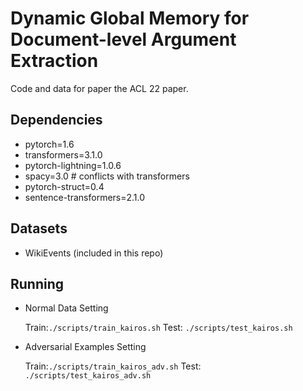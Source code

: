 # Dynamic Global Memory for Document-level Argument Extraction

Code and data for paper the ACL 22 paper.


## Dependencies 
- pytorch=1.6 
- transformers=3.1.0
- pytorch-lightning=1.0.6
- spacy=3.0 # conflicts with transformers
- pytorch-struct=0.4 
- sentence-transformers=2.1.0

## Datasets
<!-- - RAMS (Download at [https://nlp.jhu.edu/rams/]) -->
<!-- - ACE05 (Access from LDC[https://catalog.ldc.upenn.edu/LDC2006T06] and preprocessing following OneIE[http://blender.cs.illinois.edu/software/oneie/]) -->
- WikiEvents (included in this repo)


## Running


- Normal Data Setting

	Train:``./scripts/train_kairos.sh`` Test: ``./scripts/test_kairos.sh``

- Adversarial Examples Setting


	Train:``./scripts/train_kairos_adv.sh`` Test: ``./scripts/test_kairos_adv.sh``